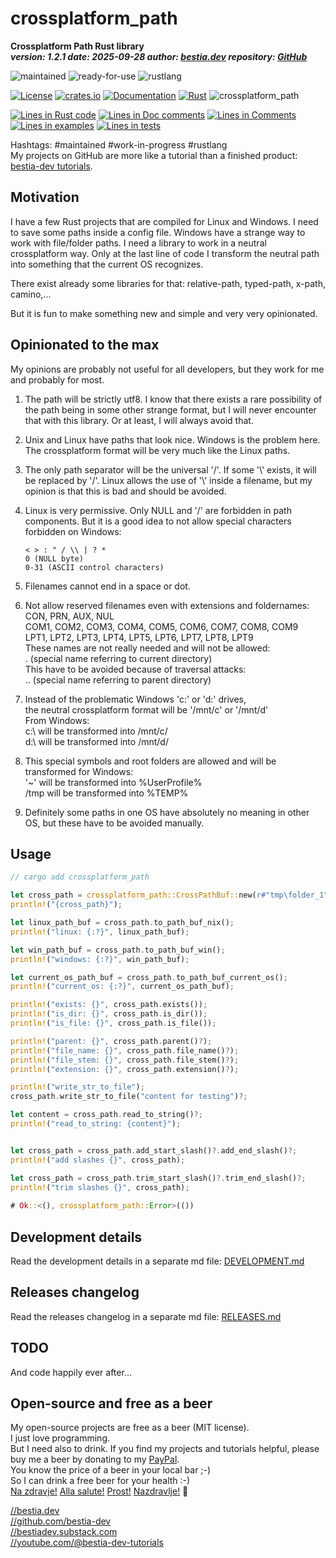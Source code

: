 <!-- markdownlint-disable MD041 -->
[//]: # (auto_md_to_doc_comments segment start A)

# crossplatform_path

[//]: # (auto_cargo_toml_to_md start)

**Crossplatform Path Rust library**  
***version: 1.2.1 date: 2025-09-28 author: [bestia.dev](https://bestia.dev) repository: [GitHub](https://github.com/bestia-dev/crossplatform_path)***

 ![maintained](https://img.shields.io/badge/maintained-green)
 ![ready-for-use](https://img.shields.io/badge/ready_for_use-green)
 ![rustlang](https://img.shields.io/badge/rustlang-orange)

[//]: # (auto_cargo_toml_to_md end)

  [![License](https://img.shields.io/badge/license-MIT-blue.svg)](https://github.com/bestia-dev/crossplatform_path/blob/main/LICENSE)
  [![crates.io](https://img.shields.io/crates/v/crossplatform_path.svg)](https://crates.io/crates/crossplatform_path)
  [![Documentation](https://docs.rs/crossplatform_path/badge.svg)](https://docs.rs/crossplatform_path/)
  [![Rust](https://github.com/bestia-dev/crossplatform_path/workflows/rust_fmt_auto_build_test/badge.svg)](https://github.com/bestia-dev/crossplatform_path/)
  ![crossplatform_path](https://bestia.dev/webpage_hit_counter/get_svg_image/1320456497.svg)

[//]: # (auto_lines_of_code start)
[![Lines in Rust code](https://img.shields.io/badge/Lines_in_Rust-80-green.svg)](https://github.com/bestia-dev/crossplatform_path/)
[![Lines in Doc comments](https://img.shields.io/badge/Lines_in_Doc_comments-224-blue.svg)](https://github.com/bestia-dev/crossplatform_path/)
[![Lines in Comments](https://img.shields.io/badge/Lines_in_comments-32-purple.svg)](https://github.com/bestia-dev/crossplatform_path/)
[![Lines in examples](https://img.shields.io/badge/Lines_in_examples-38-yellow.svg)](https://github.com/bestia-dev/crossplatform_path/)
[![Lines in tests](https://img.shields.io/badge/Lines_in_tests-303-orange.svg)](https://github.com/bestia-dev/crossplatform_path/)

[//]: # (auto_lines_of_code end)

Hashtags: #maintained #work-in-progress #rustlang  
My projects on GitHub are more like a tutorial than a finished product: [bestia-dev tutorials](https://github.com/bestia-dev/tutorials_rust_wasm).  

## Motivation

I have a few Rust projects that are compiled for Linux and Windows. I need to save some paths inside a config file. Windows have a strange way to work with file/folder paths. I need a library to work in a neutral crossplatform way. Only at the last line of code I transform the neutral path into something that the current OS recognizes.

There exist already some libraries for that: relative-path, typed-path, x-path, camino,...

But it is fun to make something new and simple and very very opinionated.

## Opinionated to the max

My opinions are probably not useful for all developers, but they work for me and probably for most.

1. The path will be strictly utf8. I know that there exists a rare possibility of the path being in some other strange format, but I will never encounter that with this library. Or at least, I will always avoid that.
2. Unix and Linux have paths that look nice. Windows is the problem here. The crossplatform format will be very much like the Linux paths.
3. The only path separator will be the universal '/'. If some '\\' exists, it will be replaced by '/'. Linux allows the use of '\\' inside a filename, but my opinion is that this is bad and should be avoided.
4. Linux is very permissive. Only NULL and '/' are forbidden in path components. But it is a good idea to not allow special characters forbidden on Windows:  

    ```text
    < > : " / \\ | ? *
    0 (NULL byte)
    0-31 (ASCII control characters)  
    ```
  
5. Filenames cannot end in a space or dot.
6. Not allow reserved filenames even with extensions and foldernames:  
   CON, PRN, AUX, NUL  
   COM1, COM2, COM3, COM4, COM5, COM6, COM7, COM8, COM9  
   LPT1, LPT2, LPT3, LPT4, LPT5, LPT6, LPT7, LPT8, LPT9  
   These names are not really needed and will not be allowed:  
   .  (special name referring to current directory)  
   This have to be avoided because of traversal attacks:  
   .. (special name referring to parent directory)  

7. Instead of the problematic Windows 'c:' or 'd:' drives,  
   the neutral crossplatform format will be '/mnt/c' or '/mnt/d'  
   From Windows:  
   c:\\ will be transformed into /mnt/c/  
   d:\\ will be transformed into /mnt/d/  
8. This special symbols and root folders are allowed and will be transformed for Windows:  
   '~'    will be transformed into %UserProfile%  
   /tmp   will be transformed into %TEMP%  
9. Definitely some paths in one OS have absolutely no meaning in other OS, but these have to be avoided manually.

## Usage

```rust
// cargo add crossplatform_path

let cross_path = crossplatform_path::CrossPathBuf::new(r#"tmp\folder_1"#)?.join_relative(r#"file_1.txt"#)?;
println!("{cross_path}");

let linux_path_buf = cross_path.to_path_buf_nix();
println!("linux: {:?}", linux_path_buf);

let win_path_buf = cross_path.to_path_buf_win();
println!("windows: {:?}", win_path_buf);

let current_os_path_buf = cross_path.to_path_buf_current_os();
println!("current_os: {:?}", current_os_path_buf);

println!("exists: {}", cross_path.exists());
println!("is_dir: {}", cross_path.is_dir());
println!("is_file: {}", cross_path.is_file());

println!("parent: {}", cross_path.parent()?);
println!("file_name: {}", cross_path.file_name()?);
println!("file_stem: {}", cross_path.file_stem()?);
println!("extension: {}", cross_path.extension()?);

println!("write_str_to_file");
cross_path.write_str_to_file("content for testing")?;

let content = cross_path.read_to_string()?;
println!("read_to_string: {content}");


let cross_path = cross_path.add_start_slash()?.add_end_slash()?;
println!("add slashes {}", cross_path);

let cross_path = cross_path.trim_start_slash()?.trim_end_slash()?;
println!("trim slashes {}", cross_path);
   
# Ok::<(), crossplatform_path::Error>(())
```

## Development details

Read the development details in a separate md file:
[DEVELOPMENT.md](DEVELOPMENT.md)

## Releases changelog

Read the releases changelog in a separate md file:
[RELEASES.md](RELEASES.md)

## TODO

And code happily ever after...

## Open-source and free as a beer

My open-source projects are free as a beer (MIT license).  
I just love programming.  
But I need also to drink. If you find my projects and tutorials helpful, please buy me a beer by donating to my [PayPal](https://paypal.me/LucianoBestia).  
You know the price of a beer in your local bar ;-)  
So I can drink a free beer for your health :-)  
[Na zdravje!](https://translate.google.com/?hl=en&sl=sl&tl=en&text=Na%20zdravje&op=translate) [Alla salute!](https://dictionary.cambridge.org/dictionary/italian-english/alla-salute) [Prost!](https://dictionary.cambridge.org/dictionary/german-english/prost) [Nazdravlje!](https://matadornetwork.com/nights/how-to-say-cheers-in-50-languages/) 🍻

[//bestia.dev](https://bestia.dev)  
[//github.com/bestia-dev](https://github.com/bestia-dev)  
[//bestiadev.substack.com](https://bestiadev.substack.com)  
[//youtube.com/@bestia-dev-tutorials](https://youtube.com/@bestia-dev-tutorials)  

[//]: # (auto_md_to_doc_comments segment end A)
